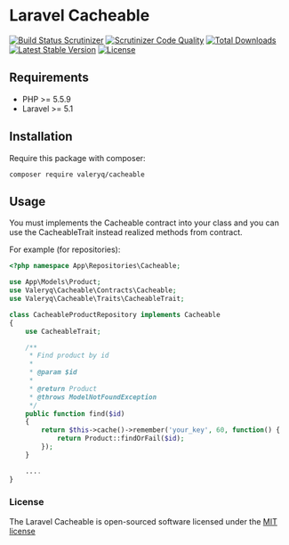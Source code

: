 Laravel Cacheable
=========

[![Build Status Scrutinizer](https://scrutinizer-ci.com/g/valeryq/cacheable/badges/build.png?b=master)](https://scrutinizer-ci.com/g/valeryq/cacheable/build-status/master)
[![Scrutinizer Code Quality](https://scrutinizer-ci.com/g/valeryq/cacheable/badges/quality-score.png?b=master)](https://scrutinizer-ci.com/g/valeryq/cacheable/)
[![Total Downloads](https://poser.pugx.org/valeryq/cacheable/d/total.svg)](https://packagist.org/packages/valeryq/cacheable)
[![Latest Stable Version](https://poser.pugx.org/valeryq/cacheable/v/stable.svg)](https://packagist.org/packages/valeryq/cacheable)
[![License](https://poser.pugx.org/valeryq/cacheable/license.svg)](https://packagist.org/packages/valeryq/cacheable)

## Requirements

- PHP >= 5.5.9
- Laravel >= 5.1

## Installation

Require this package with composer:

```
composer require valeryq/cacheable
```

## Usage

You must implements the Cacheable contract into your class and you can use the CacheableTrait instead realized methods from contract.

For example (for repositories):

```php
<?php namespace App\Repositories\Cacheable;

use App\Models\Product;
use Valeryq\Cacheable\Contracts\Cacheable;
use Valeryq\Cacheable\Traits\CacheableTrait;

class CacheableProductRepository implements Cacheable
{
    use CacheableTrait;

    /**
     * Find product by id
     *
     * @param $id
     *
     * @return Product
     * @throws ModelNotFoundException
     */
    public function find($id)
    {
        return $this->cache()->remember('your_key', 60, function() {
            return Product::findOrFail($id);
        });
    }

    ....
}
```

### License

The Laravel Cacheable is open-sourced software licensed under the [MIT license](http://opensource.org/licenses/MIT)